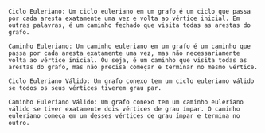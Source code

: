     Ciclo Euleriano: Um ciclo euleriano em um grafo é um ciclo que passa por cada aresta exatamente uma vez e volta ao vértice inicial. Em outras palavras, é um caminho fechado que visita todas as arestas do grafo.

    Caminho Euleriano: Um caminho euleriano em um grafo é um caminho que passa por cada aresta exatamente uma vez, mas não necessariamente volta ao vértice inicial. Ou seja, é um caminho que visita todas as arestas do grafo, mas não precisa começar e terminar no mesmo vértice.

    Ciclo Euleriano Válido: Um grafo conexo tem um ciclo euleriano válido se todos os seus vértices tiverem grau par.

    Caminho Euleriano Válido: Um grafo conexo tem um caminho euleriano válido se tiver exatamente dois vértices de grau ímpar. O caminho euleriano começa em um desses vértices de grau ímpar e termina no outro.